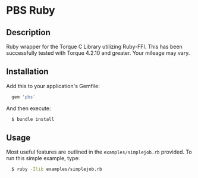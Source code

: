 # PBS Ruby

## Description

Ruby wrapper for the Torque C Library utilizing Ruby-FFI. This has been
successfully tested with Torque 4.2.10 and greater. Your mileage may vary.

## Installation

Add this to your application's Gemfile:

```ruby
  gem 'pbs'
```

And then execute:

```bash
  $ bundle install
```

## Usage

Most useful features are outlined in the `examples/simplejob.rb` provided. To run this simple example, type:

```bash
  $ ruby -Ilib examples/simplejob.rb
```
